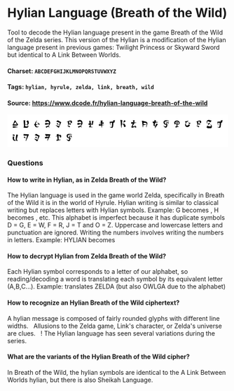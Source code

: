 # Hylian Language (Breath of the Wild)
Tool to decode the Hylian language present in the game Breath of the Wild of the Zelda series. This version of the Hylian is a modification of the Hylian language present in previous games: Twilight Princess or Skyward Sword but identical to A Link Between Worlds.

#### Charset: `ABCDEFGHIJKLMNOPQRSTUVWXYZ`

#### Tags: `hylian, hyrule, zelda, link, breath, wild`

#### Source: https://www.dcode.fr/hylian-language-breath-of-the-wild

![combined](./combined.png)

### Questions

#### How to write in Hylian, as in Zelda Breath of the Wild?
The Hylian language is used in the game world Zelda, specifically in Breath of the Wild it is in the world of Hyrule. Hylian writing is similar to classical writing but replaces letters with Hylian symbols. Example: G becomes , H becomes , etc. This alphabet is imperfect because it has duplicate symbols D = G, E = W, F = R, J = T and O = Z. Uppercase and lowercase letters and punctuation are ignored. Writing the numbers involves writing the numbers in letters. Example: HYLIAN becomes

#### How to decrypt Hylian from Zelda Breath of the Wild?
Each Hylian symbol corresponds to a letter of our alphabet, so reading/decoding a word is translating each symbol by its equivalent letter (A,B,C...). Example:  translates ZELDA (but also OWLGA due to the alphabet)

#### How to recognize an Hylian Breath of the Wild ciphertext?
A hylian message is composed of fairly rounded glyphs with different line widths.   Allusions to the Zelda game, Link's character, or Zelda's universe are clues.   ! The Hylian language has seen several variations during the series.

#### What are the variants of the Hylian Breath of the Wild cipher?
In Breath of the Wild, the hylian symbols are identical to the A Link Between Worlds hylian, but there is also Sheikah Language.

